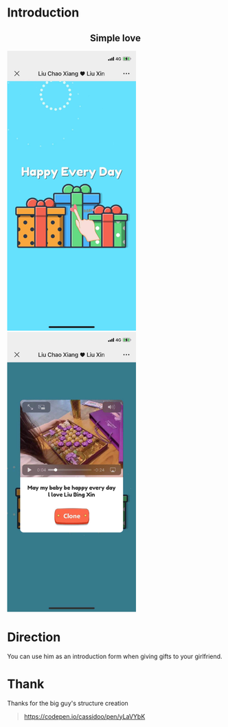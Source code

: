 # Introduction

<h2 style="text-align:center">Simple love</h3>

<img src="https://github.com/siYuanJun/happy-birthday-page/blob/master/images/09ed9eb3f8c7a5bbfec2768b60b0b13.jpg" width="300">
<img src="https://github.com/siYuanJun/happy-birthday-page/blob/master/images/f98635ee35711b4bea8e39e25ef1183.jpg" width="300">


# Direction

You can use him as an introduction form when giving gifts to your girlfriend.

# Thank

Thanks for the big guy's structure creation

> https://codepen.io/cassidoo/pen/yLaVYbK